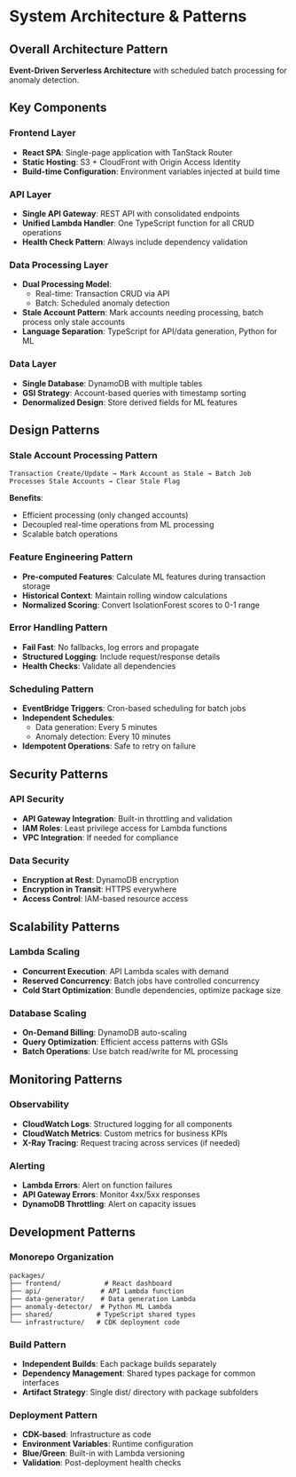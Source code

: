 # System Architecture & Patterns

## Overall Architecture Pattern
**Event-Driven Serverless Architecture** with scheduled batch processing for anomaly detection.

## Key Components

### Frontend Layer
- **React SPA**: Single-page application with TanStack Router
- **Static Hosting**: S3 + CloudFront with Origin Access Identity
- **Build-time Configuration**: Environment variables injected at build time

### API Layer
- **Single API Gateway**: REST API with consolidated endpoints
- **Unified Lambda Handler**: One TypeScript function for all CRUD operations
- **Health Check Pattern**: Always include dependency validation

### Data Processing Layer
- **Dual Processing Model**: 
  - Real-time: Transaction CRUD via API
  - Batch: Scheduled anomaly detection
- **Stale Account Pattern**: Mark accounts needing processing, batch process only stale accounts
- **Language Separation**: TypeScript for API/data generation, Python for ML

### Data Layer
- **Single Database**: DynamoDB with multiple tables
- **GSI Strategy**: Account-based queries with timestamp sorting
- **Denormalized Design**: Store derived fields for ML features

## Design Patterns

### Stale Account Processing Pattern
```
Transaction Create/Update → Mark Account as Stale → Batch Job Processes Stale Accounts → Clear Stale Flag
```

**Benefits**:
- Efficient processing (only changed accounts)
- Decoupled real-time operations from ML processing
- Scalable batch operations

### Feature Engineering Pattern
- **Pre-computed Features**: Calculate ML features during transaction storage
- **Historical Context**: Maintain rolling window calculations
- **Normalized Scoring**: Convert IsolationForest scores to 0-1 range

### Error Handling Pattern
- **Fail Fast**: No fallbacks, log errors and propagate
- **Structured Logging**: Include request/response details
- **Health Checks**: Validate all dependencies

### Scheduling Pattern
- **EventBridge Triggers**: Cron-based scheduling for batch jobs
- **Independent Schedules**: 
  - Data generation: Every 5 minutes
  - Anomaly detection: Every 10 minutes
- **Idempotent Operations**: Safe to retry on failure

## Security Patterns

### API Security
- **API Gateway Integration**: Built-in throttling and validation
- **IAM Roles**: Least privilege access for Lambda functions
- **VPC Integration**: If needed for compliance

### Data Security
- **Encryption at Rest**: DynamoDB encryption
- **Encryption in Transit**: HTTPS everywhere
- **Access Control**: IAM-based resource access

## Scalability Patterns

### Lambda Scaling
- **Concurrent Execution**: API Lambda scales with demand
- **Reserved Concurrency**: Batch jobs have controlled concurrency
- **Cold Start Optimization**: Bundle dependencies, optimize package size

### Database Scaling
- **On-Demand Billing**: DynamoDB auto-scaling
- **Query Optimization**: Efficient access patterns with GSIs
- **Batch Operations**: Use batch read/write for ML processing

## Monitoring Patterns

### Observability
- **CloudWatch Logs**: Structured logging for all components
- **CloudWatch Metrics**: Custom metrics for business KPIs
- **X-Ray Tracing**: Request tracing across services (if needed)

### Alerting
- **Lambda Errors**: Alert on function failures
- **API Gateway Errors**: Monitor 4xx/5xx responses
- **DynamoDB Throttling**: Alert on capacity issues

## Development Patterns

### Monorepo Organization
```
packages/
├── frontend/           # React dashboard
├── api/               # API Lambda function
├── data-generator/    # Data generation Lambda
├── anomaly-detector/  # Python ML Lambda
├── shared/           # TypeScript shared types
└── infrastructure/   # CDK deployment code
```

### Build Pattern
- **Independent Builds**: Each package builds separately
- **Dependency Management**: Shared types package for common interfaces
- **Artifact Strategy**: Single dist/ directory with package subfolders

### Deployment Pattern
- **CDK-based**: Infrastructure as code
- **Environment Variables**: Runtime configuration
- **Blue/Green**: Built-in with Lambda versioning
- **Validation**: Post-deployment health checks